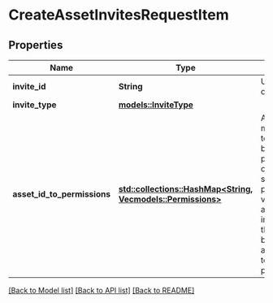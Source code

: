 # CreateAssetInvitesRequestItem

## Properties

Name | Type | Description | Notes
------------ | ------------- | ------------- | -------------
**invite_id** | **String** | Unique identifier of an invite. | 
**invite_type** | [**models::InviteType**](InviteType.md) |  | 
**asset_id_to_permissions** | [**std::collections::HashMap<String, Vec<models::Permissions>>**](Vec.md) | An object mapping asset ids to lists of business permissions. This can be used to setting/requesting permissions on various assets. If accepting an invite or request, this object would be used to grant asset permissions to the member or partner.  | 

[[Back to Model list]](../README.md#documentation-for-models) [[Back to API list]](../README.md#documentation-for-api-endpoints) [[Back to README]](../README.md)


